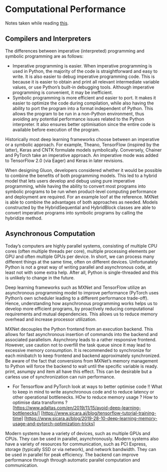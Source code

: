 # Computational Performance
Notes taken while reading [this](https://d2l.ai/chapter_computational-performance/index.html).

## Compilers and Interpreters
The differences between imperative (interpreted) programming and symbolic programming are as follows:
- Imperative programming is easier. When imperative programming is used in Python, the majority of the code is straightforward and easy to write. It is also easier 
to debug imperative programming code. This is because it is easier to obtain and print all relevant intermediate variable values, or use Python’s built-in 
debugging tools. Although imperative programming is convenient, it may be inefficient.
- Symbolic programming is more efficient and easier to port. It makes it easier to optimize the code during compilation, while also having the ability to port the
program into a format independent of Python. This allows the program to be run in a non-Python environment, thus avoiding any potential performance issues related
to the Python interpreter. It also ensures better optimisation since the entire code is available before execution of the program. 

Historically most deep learning frameworks choose between an imperative or a symbolic approach. For example, Theano, TensorFlow (inspired by the latter), Keras 
and CNTK formulate models symbolically. Conversely, Chainer and PyTorch take an imperative approach. An imperative mode was added to TensorFlow 2.0 (via Eager) 
and Keras in later revisions.

When designing Gluon, developers considered whether it would be possible to combine the benefits of both programming models. This led to a hybrid model that lets 
users develop and debug using pure imperative programming, while having the ability to convert most programs into symbolic programs to be run when product-level 
computing performance and deployment are required. For an example loof at the reference. MXNet is able to combine the advantages of both approaches as needed.
Models constructed by the HybridSequential and HybridBlock classes are able to convert imperative programs into symbolic programs by calling the hybridize method.

## Asynchronous Computation 
Today’s computers are highly parallel systems, consisting of multiple CPU cores (often multiple threads per core), multiple processing elements per GPU and often 
multiple GPUs per device. In short, we can process many different things at the same time, often on different devices. Unfortunately Python is not a great way of 
writing parallel and asynchronous code, at least not with some extra help. After all, Python is single-threaded and this is unlikely to change in the future.

Deep learning frameworks such as MXNet and TensorFlow utilize an asynchronous programming model to improve performance (PyTorch uses Python’s own scheduler leading to a different performance trade-off). Hence, understanding how asynchronous programming works helps us to develop more efficient programs, by proactively reducing computational requirements and mutual dependencies. This allows us to reduce memory overhead and increase processor utilization.

MXNet decouples the Python frontend from an execution backend. This allows for fast asynchronous insertion of commands into the backend and associated parallelism.
Asynchrony leads to a rather responsive frontend. However, use caution not to overfill the task queue since it may lead to excessive memory consumption.
It is recommended to synchronize for each minibatch to keep frontend and backend approximately synchronized. Be aware of the fact that conversions from MXNet’s memory management to Python will force the backend to wait until the specific variable is ready. print, asnumpy and item all have this effect. This can be desirable but a carless use of synchronization can ruin performance.

- For Tensorflow and PyTorch look at ways to better optimise code !! What to keep in mind to write asynchronous code and to reduce latency or other operational 
bottlenecks.  HOw to reduce memory usage ? How to optimise data transforms ? 
[https://www.adaltas.com/en/2019/11/15/avoid-deep-learning-bottlenecks/]
[https://www.sicara.ai/blog/tensorflow-tutorial-training-time]
[https://www.sicara.ai/blog/2019-28-10-deep-learning-memory-usage-and-pytorch-optimization-tricks]

Modern systems have a variety of devices, such as multiple GPUs and CPUs. They can be used in parallel, asynchronously. Modern systems also have a variety of resources for communication, such as PCI Express, storage (typically SSD or via network), and network bandwidth. They can be used in parallel for peak efficiency.
The backend can improve performance through through automatic parallel computation and communication.


